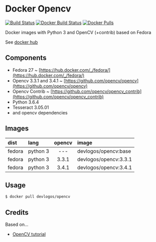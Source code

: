# Docker Opencv

[![Build Status](https://travis-ci.org/devlogos/fedora-opencv.svg?branch=master)](https://travis-ci.org/devlogos/fedora-opencv) [![Docker Build Status](https://img.shields.io/docker/build/devlogos/opencv.svg)](https://hub.docker.com/r/devlogos/opencv) [![Docker Pulls](https://img.shields.io/docker/pulls/devlogos/opencv.svg)](https://hub.docker.com/r/devlogos/opencv)

Docker images with Python 3 and OpenCV (+contrib) based on Fedora

See [docker hub](https://hub.docker.com/r/devlogos/opencv/)

## Components

- Fedora 27 ~ [https://hub.docker.com/_/fedora/](https://hub.docker.com/_/fedora/)
- Opencv 3.3.1 and 3.4.1 ~ [https://github.com/opencv/opencv](https://github.com/opencv/opencv)
- Opencv Contrib ~ [https://github.com/opencv/opencv_contrib](https://github.com/opencv/opencv_contrib)
- Python 3.6.4
- Tesseract 3.05.01
- and opencv dependencies

## Images

| dist | lang | opencv | image |
| :--- | :--- | :---: | :--- |
| fedora | python 3 | --- | devlogos/opencv:base
| fedora | python 3 | 3.3.1 | devlogos/opencv:3.3.1
| fedora | python 3 | 3.4.1 | devlogos/opencv:3.4.1

## Usage

```bash
$ docker pull devlogos/opencv
```

## Credits

Based on...

- [OpenCV tutorial](https://docs.opencv.org/trunk/dd/dd5/tutorial_py_setup_in_fedora.html)
